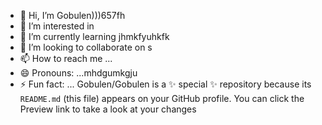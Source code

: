 - 👋 Hi, I’m Gobulen)))657fh
- 👀 I’m interested in 
- 🌱 I’m currently learning jhmkfyuhkfk
- 💞️ I’m looking to collaborate on s
- 📫 How to reach me ...
- 😄 Pronouns: ...mhdgumkgju
- ⚡ Fun fact: ...
Gobulen/Gobulen is a ✨ special ✨ repository because its `README.md` (this file) appears on your GitHub profile.
You can click the Preview link to take a look at your changes
